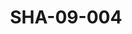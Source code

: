 ---
pid: SHA-09-004
title: SHA-09-004
language: ar
collection: شرحبيل احمد
original_label: 
rights: شرحبيل احمد
location_of_original: شرحبيل احمد
photographer_or_studio: 
scanned_from: photograph 7.3 by 10.5
_date: '1964'
location: جنوب السودان
description: فرقة شرحبيل احمد واخرون
additional_notes: 
permission_display: 'yes'
on_server: 'no'
on_website: 'no'
permalink: /photopages/ar/SHA-09-004.html
layout: photo-page
---